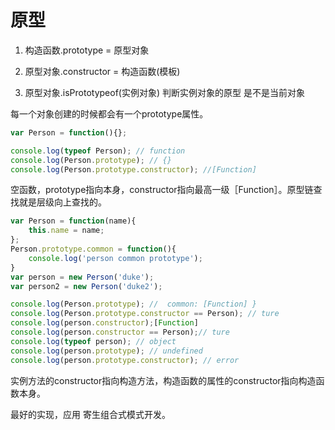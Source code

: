 # 原型


1. 构造函数.prototype = 原型对象

2. 原型对象.constructor = 构造函数(模板)

3. 原型对象.isPrototypeof(实例对象)   判断实例对象的原型 是不是当前对象


每一个对象创建的时候都会有一个prototype属性。

```js
var Person = function(){};

console.log(typeof Person); // function
console.log(Person.prototype); // {}
console.log(Person.prototype.constructor); //[Function]

```

空函数，prototype指向本身，constructor指向最高一级［Function］。原型链查找就是层级向上查找的。

```js
var Person = function(name){
	this.name = name;
};
Person.prototype.common = function(){
	console.log('person common prototype');
}
var person = new Person('duke');
var person2 = new Person('duke2');

console.log(Person.prototype); //  common: [Function] }
console.log(Person.prototype.constructor == Person); // ture
console.log(person.constructor);[Function]
console.log(person.constructor == Person);// ture
console.log(typeof person); // object
console.log(person.prototype); // undefined
console.log(person.prototype.constructor); // error 

```

实例方法的constructor指向构造方法，构造函数的属性的constructor指向构造函数本身。

最好的实现，应用 寄生组合式模式开发。
